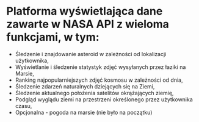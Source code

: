 # Platforma wyświetlająca dane zawarte w NASA API z wieloma funkcjami, w tym:
- Śledzenie i znajdowanie asteroid w zależności od lokalizacji użytkownika,
- Wyświetlanie i śledzenie statystyk zdjęć wysyłanych przez łaziki na Marsie,
- Ranking najpopularniejszych zdjęć kosmosu w zależności od dnia,
- Śledzenie zdarzeń naturalnych dziejących się na Ziemi,
- Śledzenie aktualnego położenia satelitów okrążających ziemię, 
- Podgląd wyglądu ziemi na przestrzeni określonego przez użytkownika czasu,
- Opcjonalna - pogoda na marsie (nie było na początku)
